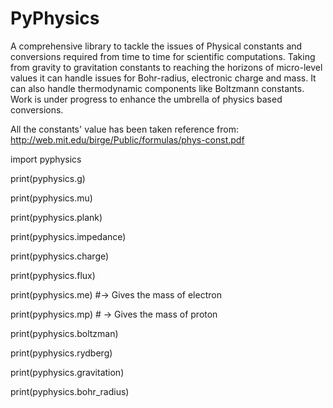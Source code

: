 # PyPhysics
A comprehensive library to tackle the issues of  Physical constants and conversions required from time to time for scientific computations.
Taking from gravity to gravitation constants to reaching the horizons of micro-level values it can handle issues for Bohr-radius, electronic charge and mass. It can also handle thermodynamic components like Boltzmann constants. Work is under progress to enhance the umbrella of physics based conversions.

All the constants' value has been taken reference from: http://web.mit.edu/birge/Public/formulas/phys-const.pdf

import pyphysics

print(pyphysics.g)

print(pyphysics.mu)

print(pyphysics.plank) 

print(pyphysics.impedance)

print(pyphysics.charge)

print(pyphysics.flux)

print(pyphysics.me)    #-> Gives the mass of electron

print(pyphysics.mp)    # -> Gives the  mass of proton

print(pyphysics.boltzman)

print(pyphysics.rydberg)

print(pyphysics.gravitation)

print(pyphysics.bohr_radius)
